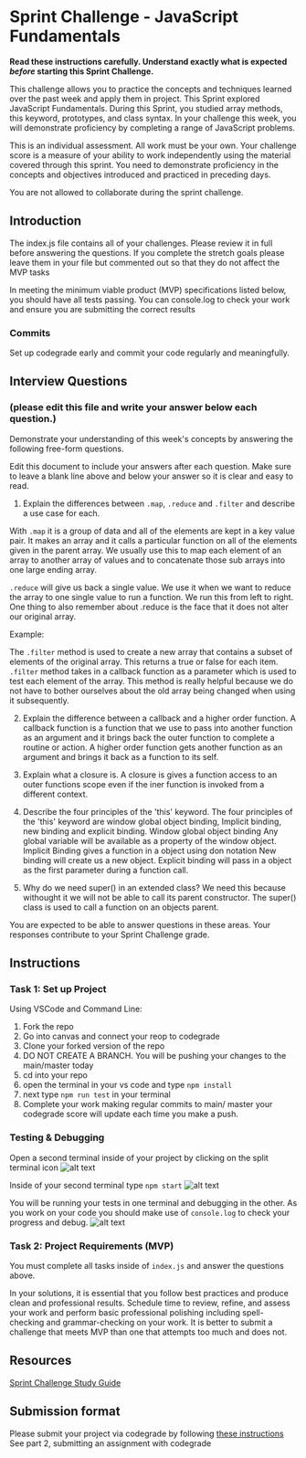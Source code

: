 # Sprint Challenge - JavaScript Fundamentals

**Read these instructions carefully. Understand exactly what is expected _before_ starting this Sprint Challenge.**

This challenge allows you to practice the concepts and techniques learned over the past week and apply them in project. This Sprint explored JavaScript Fundamentals. During this Sprint, you studied array methods, this keyword, prototypes, and class syntax. In your challenge this week, you will demonstrate proficiency by completing a range of JavaScript problems.

This is an individual assessment. All work must be your own. Your challenge score is a measure of your ability to work independently using the material covered through this sprint. You need to demonstrate proficiency in the concepts and objectives introduced and practiced in preceding days.

You are not allowed to collaborate during the sprint challenge. 

## Introduction

The index.js file contains all of your challenges. Please review it in full before answering the questions. If you complete the stretch goals please leave them in your file but commented out so that they do not affect the MVP tasks 

In meeting the minimum viable product (MVP) specifications listed below, you should have all tests passing. You can console.log to check your work and ensure you are submitting the correct results 

### Commits

Set up codegrade early and commit your code regularly and meaningfully. 

## Interview Questions
### (please edit this file and write your answer below each question.)
Demonstrate your understanding of this week's concepts by answering the following free-form questions.

Edit this document to include your answers after each question. Make sure to leave a blank line above and below your answer so it is clear and easy to read.

1. Explain the differences between `.map`, `.reduce` and `.filter` and describe a use case for each. 

With `.map` it is a group of data and all of the elements are kept in a key value pair. 
It makes an array and it calls a particular function on all of the elements given in the parent array. 
We usually use this to map each element of an array to another array of values and to concatenate those sub arrays into one large ending array. 

`.reduce` will give us back a single value. We use it when we want to reduce the array to one single value to run a function. 
We run this from left to right. One thing to also remember about .reduce is the face that it does not alter our original array. 

Example: 

The `.filter` method is used to create a new array that contains a subset of elements of the original array. This returns a true or false for each item.
`.filter` method takes in a callback function as a parameter which is used to test each element of the array. This method is really helpful because we do
 not have to bother ourselves about the old array being changed when using it subsequently. 
 


2. Explain the difference between a callback and a higher order function.
 A callback function is a function that we use to pass into another function as an argument and it brings back the outer function to complete a routine or action. 
 A higher order function gets another function as an argument and brings it back as a function to its self.


3. Explain what a closure is.
 A closure is gives a function access to an outer functions scope even if the iner function is invoked from a different context. 

4. Describe the four principles of the 'this' keyword.
The four principles of the 'this' keyword are window global object binding, Implicit binding, new binding and explicit binding. 
 Window global object binding Any global variable will be available as a property of the window object. 
 Implicit Binding gives a function in a object using don notation
 New binding will create us a new object. 
 Explicit binding will pass in a object as the first parameter during a function call.


5. Why do we need super() in an extended class?
We need this because withought it we will not be able to call its parent constructor. The super() class is used to call a function on an objects parent. 

You are expected to be able to answer questions in these areas. Your responses contribute to your Sprint Challenge grade. 

## Instructions

### Task 1: Set up Project

Using VSCode and Command Line:


1. Fork the repo
2. Go into canvas and connect your reop to codegrade
3. Clone your forked version of the repo
4. DO NOT CREATE A BRANCH. You will be pushing your changes to the main/master today
5. cd into your repo
6. open the terminal in your vs code and type `npm install`
7. next type `npm run test` in your terminal
8. Complete your work making regular commits to main/ master your codegrade score will update each time you make a push.


### Testing & Debugging

Open a second terminal inside of your project by clicking on the split terminal icon
![alt text](assets/split_terminal.png "Split Terminal")

Inside of your second terminal type `npm start` 
![alt text](assets/npm_start.png "type npm start")

You will be running your tests in one terminal and debugging in the other. As you work on your code you should make use of `console.log` to check your progress and debug.
![alt text](assets/tests_debug_terminal_final.png "your terminal should look like this")

### Task 2: Project Requirements (MVP)

You must complete all tasks inside of `index.js` and answer the questions above.

In your solutions, it is essential that you follow best practices and produce clean and professional results. Schedule time to review, refine, and assess your work and perform basic professional polishing including spell-checking and grammar-checking on your work. It is better to submit a challenge that meets MVP than one that attempts too much and does not.

## Resources
 
 [Sprint Challenge Study Guide](https://www.notion.so/lambdaschool/Unit-1-Sprint-3-Study-Guide-033a9a00659a4ef98c12eb97e49a6110)

## Submission format

Please submit your project via codegrade by following [these instructions](https://lambdaschool.notion.site/lambdaschool/Lambda-School-Git-Flow-Step-by-step-269f68ae3bf64eb689a8328715a179f9) See part 2, submitting an assignment with codegrade
